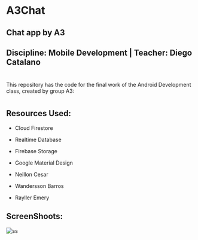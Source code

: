 # A3Chat
## Chat app by A3

## Discipline: Mobile Development |  Teacher: Diego Catalano
#
This repository has the code for the final work of the Android Development class, created by group A3:
#
## Resources Used: 

*  Cloud Firestore
*  Realtime Database
*  Firebase Storage
*  Google Material Design

*  Neillon Cesar
*  Wandersson Barros
*  Rayller Emery

## ScreenShoots:

![ss](https://drive.google.com/open?id=1t2ScuvZk7Xv1PgZifM2_IAevZe2GoD43)


